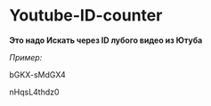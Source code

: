 # Youtube-ID-counter
**Это надо Искать через ID лубого видео из Ютуба**

*Пример:*

bGKX-sMdGX4

nHqsL4thdz0
